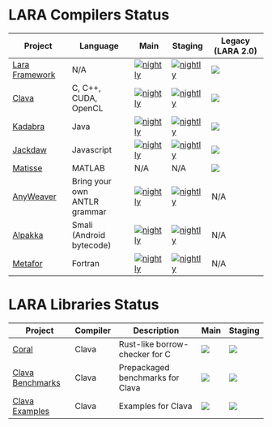 # LARA Compilers Status

| Project | Language | Main | Staging | Legacy (LARA 2.0) |
| ------- | -------- | ---- | ------- | ----------------- |
| [Lara Framework](https://github.com/specs-feup/lara-framework) | N/A | [![nightly](https://github.com/specs-feup/lara-framework/actions/workflows/nightly.yml/badge.svg?branch=master)](https://github.com/specs-feup/lara-framework/actions/workflows/nightly.yml) | [![nightly](https://github.com/specs-feup/lara-framework/actions/workflows/nightly.yml/badge.svg?branch=staging)](https://github.com/specs-feup/lara-framework/actions/workflows/nightly.yml) | [![](https://github.com/specs-feup/lara-framework/actions/workflows/ant-lara-2.0-legacy.yml/badge.svg)](https://github.com/specs-feup/lara-framework/actions/workflows/ant-lara-2.0-legacy.yml) |
| [Clava](https://github.com/specs-feup/clava)                   | C, C++,<br> CUDA, OpenCL | [![nightly](https://github.com/specs-feup/clava/actions/workflows/nightly.yml/badge.svg?branch=master)](https://github.com/specs-feup/clava/actions/workflows/nightly.yml) | [![nightly](https://github.com/specs-feup/clava/actions/workflows/nightly.yml/badge.svg?branch=staging)](https://github.com/specs-feup/clava/actions/workflows/nightly.yml) | [![](https://github.com/specs-feup/clava/actions/workflows/ant-lara-2.0-legacy.yml/badge.svg)](https://github.com/specs-feup/clava/actions/workflows/ant-lara-2.0-legacy.yml) |
| [Kadabra](https://github.com/specs-feup/kadabra)               | Java | [![nightly](https://github.com/specs-feup/kadabra/actions/workflows/nightly.yml/badge.svg?branch=master)](https://github.com/specs-feup/kadabra/actions/workflows/nightly.yml) | [![nightly](https://github.com/specs-feup/kadabra/actions/workflows/nightly.yml/badge.svg?branch=staging)](https://github.com/specs-feup/kadabra/actions/workflows/nightly.yml) | [![](https://github.com/specs-feup/kadabra/actions/workflows/ant-lara-2.0-legacy.yml/badge.svg)](https://github.com/specs-feup/kadabra/actions/workflows/ant-lara-2.0-legacy.yml) |
| [Jackdaw](https://github.com/specs-feup/jsweaver)              | Javascript | [![nightly](https://github.com/specs-feup/jsweaver/actions/workflows/nightly.yml/badge.svg?branch=master)](https://github.com/specs-feup/jsweaver/actions/workflows/nightly.yml) | [![nightly](https://github.com/specs-feup/jsweaver/actions/workflows/nightly.yml/badge.svg?branch=staging)](https://github.com/specs-feup/jsweaver/actions/workflows/nightly.yml) | [![](https://github.com/specs-feup/jsweaver/actions/workflows/ant-lara-2.0-legacy.yml/badge.svg)](https://github.com/specs-feup/jsweaver/actions/workflows/ant-lara-2.0-legacy.yml) |
| [Matisse](https://github.com/specs-feup/matisse)               | MATLAB | N/A | N/A | [![](https://github.com/specs-feup/matisse/actions/workflows/ant-lara-2.0-legacy.yml/badge.svg)](https://github.com/specs-feup/matisse/actions/workflows/ant-lara-2.0-legacy.yml) |
| [AnyWeaver](https://github.com/specs-feup/anyweaver)           | Bring your own<br> ANTLR grammar | [![nightly](https://github.com/specs-feup/anyweaver/actions/workflows/nightly.yml/badge.svg?branch=main)](https://github.com/specs-feup/anyweaver/actions/workflows/nightly.yml) | [![nightly](https://github.com/specs-feup/anyweaver/actions/workflows/nightly.yml/badge.svg?branch=staging)](https://github.com/specs-feup/anyweaver/actions/workflows/nightly.yml) | N/A |
| [Alpakka](https://github.com/specs-feup/alpakka)               | Smali<br> (Android bytecode) | [![nightly](https://github.com/specs-feup/alpakka/actions/workflows/nightly.yml/badge.svg?branch=main)](https://github.com/specs-feup/alpakka/actions/workflows/nightly.yml) | [![nightly](https://github.com/specs-feup/alpakka/actions/workflows/nightly.yml/badge.svg?branch=staging)](https://github.com/specs-feup/alpakka/actions/workflows/nightly.yml) | N/A |
| [Metafor](https://github.com/specs-feup/fortran-transpiler)               | Fortran | [![nightly](https://github.com/specs-feup/fortran-transpiler/actions/workflows/nightly.yml/badge.svg?branch=main)](https://github.com/specs-feup/fortran-transpiler/actions/workflows/nightly.yml) | [![nightly](https://github.com/specs-feup/fortran-transpiler/actions/workflows/nightly.yml/badge.svg?branch=staging)](https://github.com/specs-feup/fortran-transpiler/actions/workflows/nightly.yml) | N/A |


# LARA Libraries Status

| Project | Compiler | Description | Main | Staging |
| ------- | -------- | ----------- | ---- | ------- |
[Coral](https://github.com/specs-feup/coral) | Clava | Rust-like borrow-checker for C | [![](https://github.com/specs-feup/coral/actions/workflows/main.yml/badge.svg)](https://github.com/specs-feup/coral/actions/workflows/main.yml) | [![](https://github.com/specs-feup/coral/actions/workflows/staging.yml/badge.svg)](https://github.com/specs-feup/coral/actions/workflows/staging.yml) |
[Clava Benchmarks](https://github.com/specs-feup/clava-benchmarks-tests) | Clava | Prepackaged benchmarks for Clava | [![](https://github.com/specs-feup/clava-benchmarks-tests/actions/workflows/main.yml/badge.svg)](https://github.com/specs-feup/clava-benchmarks-tests/actions/workflows/main.yml) | [![](https://github.com/specs-feup/clava-benchmarks-tests/actions/workflows/staging.yml/badge.svg)](https://github.com/specs-feup/clava-benchmarks-tests/actions/workflows/staging.yml) |
[Clava Examples](https://github.com/specs-feup/clava-examples) | Clava | Examples for Clava | [![](https://github.com/specs-feup/clava-examples/actions/workflows/main.yml/badge.svg)](https://github.com/specs-feup/clava-examples/actions/workflows/main.yml) | [![](https://github.com/specs-feup/clava-examples/actions/workflows/staging.yml/badge.svg)](https://github.com/specs-feup/clava-examples/actions/workflows/staging.yml) |

